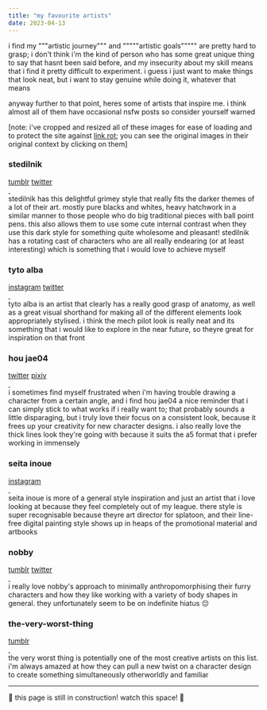 ```yaml
---
title: "my favourite artists"
date: 2023-04-13
---
```


i find my """artistic journey""" and """""artistic goals""""" are pretty hard to grasp; i don't think i'm the kind of person who has some great unique thing to say that hasnt been said before, and my insecurity about my skill means that i find it pretty difficult to experiment. i guess i just want to make things that look neat, but i want to stay genuine while doing it, whatever that means

anyway further to that point, heres some of artists that inspire me. i think almost all of them have occasional nsfw posts so consider yourself warned

[note: i've cropped and resized all of these images for ease of loading and to protect the site against <a href="https://en.wikipedia.org/wiki/Link_rot">link rot</a>; you can see the original images in their original context by clicking on them]

<h3>stedilnik</h3>
<a href="https://stedilnik.tumblr.com/">tumblr</a>
<a href="https://twitter.com/stedilnik">twitter</a>
<div class="two-columns">
    <a href="https://stedilnik.tumblr.com/post/669788117772959744">
        <img src="/_assets/img/artists/stedilnik_1.webp" alt=""/>
    </a>
    <a href="https://stedilnik.tumblr.com/post/637160880370483200">
        <img src="/_assets/img/artists/stedilnik_2.webp" alt=""/>
    </a>
</div>
stedilnik has this delightful grimey style that really fits the darker themes of a lot of their art. mostly pure blacks and whites, heavy hatchwork in a similar manner to those people who do big traditional pieces with ball point pens. this also allows them to use some cute internal contrast when they use this dark style for something quite wholesome and pleasant! stedilnik has a rotating cast of characters who are all really endearing (or at least interesting) which is something that i would love to achieve myself
<h3>tyto alba</h3>
<a href="https://www.instagram.com/tytoalbadraws/">instagram</a>
<a href="https://twitter.com/_Tyto_Alba">twitter</a>
<div class="two-columns">
    <a href="https://twitter.com/_Tyto_Alba/status/1631491541150867456/photo/1">
        <img src="/_assets/img/artists/tyto_alba_1.webp" alt=""/>
    </a>
    <a href="https://twitter.com/_Tyto_Alba/status/1602820860665950208">
        <img src="/_assets/img/artists/tyto_alba_2.webp" alt=""/>
    </a>
</div>
tyto alba is an artist that clearly has a really good grasp of anatomy, as well as a great visual shorthand for making all of the different elements look appropriately stylised. i think the mech pilot look is really neat and its something that i would like to explore in the near future, so theyre great for inspiration on that front
<h3>hou jae04 </h3>
<a href="https://twitter.com/hou_jae04/media">twitter</a>
<a href="https://www.pixiv.net/en/users/60149697">pixiv</a>
<div class="two-columns">
    <a href="https://www.pixiv.net/en/artworks/104022210">
        <img src="/_assets/img/artists/hou_jae_1.webp" alt=""/>
    </a>
    <a href="https://twitter.com/hou_jae04/status/1635531203292921856">
        <img src="/_assets/img/artists/hou_jae_2.webp" alt=""/>
    </a>
</div>
i sometimes find myself frustrated when i'm having trouble drawing a character from a certain angle, and i find hou jae04 a nice reminder that i can simply stick to what works if i really want to; that probably sounds a little disparaging, but i truly love their focus on a consistent look, because it frees up your creativity for new character designs. i also really love the thick lines look they're going with because it suits the a5 format that i prefer working in immensely
<h3>seita inoue</h3>
<a href="https://www.instagram.com/tori__kun/">instagram</a>
<div class="two-columns">
    <a href="https://www.instagram.com/p/CqzFUDiP3t-/">
        <img src="/_assets/img/artists/seita_inoue_1.webp" alt=""/>
    </a>
    <a href="https://www.instagram.com/p/CgJrck4vqv9/">
        <img src="/_assets/img/artists/seita_inoue_2.webp" alt=""/>
    </a>
</div>
seita inoue is more of a general style inspiration and just an artist that i love looking at because they feel completely out of my league. there style is super recognisable because theyre art director for splatoon, and their line-free digital painting style shows up in heaps of the promotional material and artbooks
<h3>nobby</h3>
<a href="https://nobby-art.tumblr.com/">tumblr</a>
<a href="https://twitter.com/nobbys_art">twitter</a>
<div class="two-columns">
    <a href="https://twitter.com/nobbys_art/status/1417385785817374722?cxt=HHwWhICplZq3yKsnAAAA">
        <img src="/_assets/img/artists/nobby_1.webp" alt=""/>
    </a>
    <a href="https://nobby-art.tumblr.com/post/178722557560/chefpyro-inkie-heart">
        <img src="/_assets/img/artists/nobby_2.webp" alt=""/>
    </a>
</div>
i really love nobby's approach to minimally anthropomorphising their furry characters and how they like working with a variety of body shapes in general. they unfortunately seem to be on indefinite hiatus 😔
<h3>the-very-worst-thing</h3>
<a href="https://theveryworstthing.tumblr.com/">tumblr</a>
<div class="two-columns">
    <a href="https://theveryworstthing.tumblr.com/post/708719269843779584/some-sort-of-fae-friend-enjoying-a-festival-snack">
        <img src="/_assets/img/artists/the_very_worst_thing_1.webp" alt=""/>
    </a>
    <a href="https://theveryworstthing.tumblr.com/post/666766592009551872/oh-hello-detective-you-caught-me-just-as-i-was">
        <img src="/_assets/img/artists/the_very_worst_thing_2.webp" alt=""/>
    </a>
</div>
the very worst thing is potentially one of the most creative artists on this list. i'm always amazed at how they can pull a new twist on a character design to create something simultaneously otherworldly and familiar

<hr>

🚧 this page is still in construction! watch this space! 🚧

<!-- glacierclear -->
<!-- https://murninatair.tumblr.com/ -->
<!-- https://twitter.com/Nikingply // nikingply -->
<!-- https://feyhearts.tumblr.com -->
